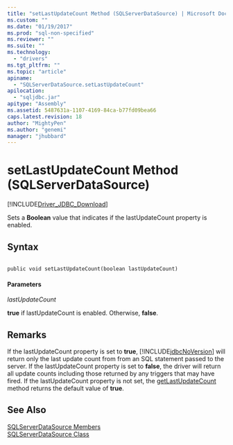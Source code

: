 ```yaml
---
title: "setLastUpdateCount Method (SQLServerDataSource) | Microsoft Docs"
ms.custom: ""
ms.date: "01/19/2017"
ms.prod: "sql-non-specified"
ms.reviewer: ""
ms.suite: ""
ms.technology: 
  - "drivers"
ms.tgt_pltfrm: ""
ms.topic: "article"
apiname: 
  - "SQLServerDataSource.setLastUpdateCount"
apilocation: 
  - "sqljdbc.jar"
apitype: "Assembly"
ms.assetid: 5487631a-1107-4169-84ca-b77fd09bea66
caps.latest.revision: 18
author: "MightyPen"
ms.author: "genemi"
manager: "jhubbard"
---
```

# setLastUpdateCount Method (SQLServerDataSource)
[!INCLUDE[Driver_JDBC_Download](../../../includes/driver_jdbc_download.md)]

  Sets a **Boolean** value that indicates if the lastUpdateCount property is enabled.  
  
## Syntax  
  
```  
  
public void setLastUpdateCount(boolean lastUpdateCount)  
```  
  
#### Parameters  
 *lastUpdateCount*  
  
 **true** if lastUpdateCount is enabled. Otherwise, **false**.  
  
## Remarks  
 If the lastUpdateCount property is set to **true**, [!INCLUDE[jdbcNoVersion](../../../includes/jdbcnoversion_md.md)] will return only the last update count from from an SQL statement passed to the server. If the lastUpdateCount property is set to **false**, the driver will return all update counts including those returned by any triggers that may have fired. If the lastUpdateCount property is not set, the [getLastUpdateCount](../../../connect/jdbc/reference/getlastupdatecount-method-sqlserverdatasource.md) method returns the default value of **true**.  
  
## See Also  
 [SQLServerDataSource Members](../../../connect/jdbc/reference/sqlserverdatasource-members.md)   
 [SQLServerDataSource Class](../../../connect/jdbc/reference/sqlserverdatasource-class.md)  
  
  